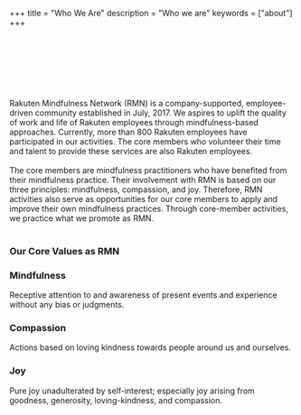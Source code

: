 +++
title = "Who We Are"
description = "Who we are"
keywords = ["about"]
+++

<div class="jumbotron-about">
   <div class="container">
        <h1 class="text-center" style="color: white">Who We Are</h1>
    </div>         
</div>
<br />
<br />
Rakuten Mindfulness Network (RMN) is a company-supported, employee-driven community established in July, 2017. We aspires to uplift the quality of work and life of Rakuten employees through mindfulness-based approaches. Currently, more than 800 Rakuten employees have participated in our activities. The core members who volunteer their time and talent to provide these services are also Rakuten employees. 
<br />
<br />
The core members are mindfulness practitioners who have benefited from their mindfulness practice. Their involvement with RMN is based on our three principles: mindfulness, compassion, and joy. Therefore, RMN activities also serve as opportunities for our core members to apply and improve their own mindfulness practices. Through core-member activities, we practice what we promote as RMN.
<br />
<br />

<h3 class="text-center">Our Core Values as RMN</h3>

<div class="row">
  <div class="col-sm-4">
    <div class="card">
      <div class="card-body">
        <h3 class="card-title bg-info text-center">Mindfulness</h3>
        <p class="card-text">Receptive attention to and awareness of present events and experience without any bias or judgments.</p>
      </div>
    </div>
  </div>
  <div class="col-sm-4">
    <div class="card">
      <div class="card-body">
        <h3 class="card-title bg-info text-center">Compassion</h3>
        <p class="card-text">Actions based on loving kindness towards people around us and ourselves. </p>
      </div>
    </div>
  </div>
  <div class="col-sm-4">
    <div class="card">
      <div class="card-body">
        <h3 class="card-title bg-info text-center">Joy</h3>
        <p class="card-text">Pure joy unadulterated by self-interest; especially joy arising from goodness, generosity, loving-kindness, and compassion.</p>
      </div>
    </div>
  </div>
</div>







